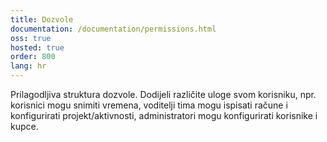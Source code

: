 ```yaml
---
title: Dozvole
documentation: /documentation/permissions.html
oss: true
hosted: true
order: 800
lang: hr
---
```


Prilagodljiva struktura dozvole. Dodijeli različite uloge svom korisniku, npr. korisnici mogu snimiti vremena, voditelji tima mogu ispisati račune i konfigurirati projekt/aktivnosti, administratori mogu konfigurirati korisnike i kupce.
